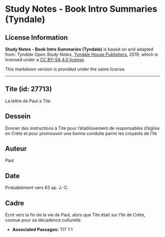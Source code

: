 # Study Notes - Book Intro Summaries (Tyndale)

## License Information

**Study Notes - Book Intro Summaries (Tyndale)** is based on and adapted from: _Tyndale Open Study Notes_, [Tyndale House Publishers](https://tyndaleopenresources.com/), 2019, which is licensed under a [CC BY-SA 4.0 license](https://creativecommons.org/licenses/by-sa/4.0/legalcode.en).

This markdown version is provided under the same license.



--------------------------------

## Tite (id: 27713)

La lettre de Paul à Tite

Dessein
-------

Donner des instructions à Tite pour l’établissement de responsables d’église en Crète et pour promouvoir une bonne conduite parmi les croyants de l’île

Auteur
------

Paul

Date
----

Probablement vers 63 ap. J.\-C.

Cadre
-----

Écrit vers la fin de la vie de Paul, alors que Tite était sur l’île de Crète, connue pour sa décadence culturelle

* **Associated Passages:** TIT 1:1

